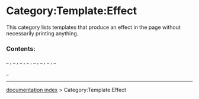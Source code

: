 # Category:Template:Effect
This category lists templates that produce an effect in the page without necessarily printing anything.

### Contents:

_ , _ , _ , _ , _ , _ , _ , _

_

---
[documentation index](../README.md) > Category:Template:Effect
